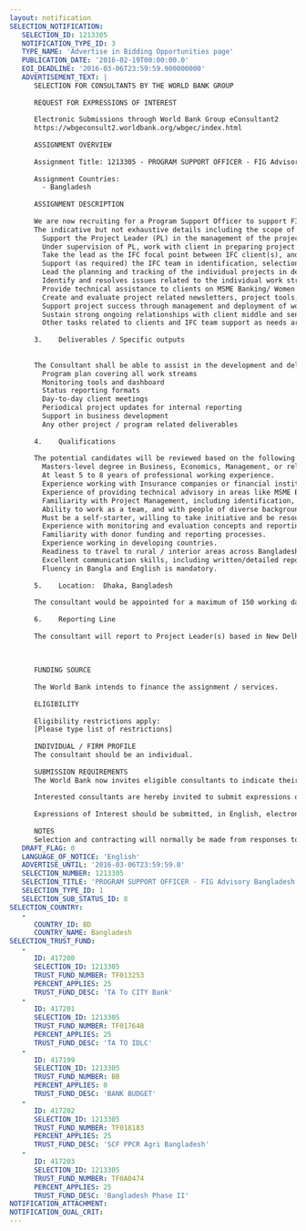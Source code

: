 ```yaml
---
layout: notification
SELECTION_NOTIFICATION: 
   SELECTION_ID: 1213305
   NOTIFICATION_TYPE_ID: 3
   TYPE_NAME: 'Advertise in Bidding Opportunities page'
   PUBLICATION_DATE: '2016-02-19T00:00:00.0'
   EOI_DEADLINE: '2016-03-06T23:59:59.900000000'
   ADVERTISEMENT_TEXT: |
      SELECTION FOR CONSULTANTS BY THE WORLD BANK GROUP
      
      REQUEST FOR EXPRESSIONS OF INTEREST
      
      Electronic Submissions through World Bank Group eConsultant2
      https://wbgeconsult2.worldbank.org/wbgec/index.html
      
      ASSIGNMENT OVERVIEW
      
      Assignment Title: 1213305 - PROGRAM SUPPORT OFFICER - FIG Advisory Bangladesh
      
      Assignment Countries:
        - Bangladesh
      
      ASSIGNMENT DESCRIPTION
      
      We are now recruiting for a Program Support Officer to support FIG's ongoing and new projects in Bangladesh. The consultant will work with the IFC Project team in the implementation of the project(s).  Specifically the consultant will serve as the point person based in Dhaka, working with the Project team, and supporting the project client(s)/partner(s) in building and maintaining relationships with the Insurance Companies, Banks/MFIs, and NBFCs that will be involved in the Program. The Consultant will be responsible for assisting and co-leading all project related activities on the program and providing technical advisory on discreet project components.
      The indicative but not exhaustive details including the scope of work could be as:
      	Support the Project Leader (PL) in the management of the project - closely communicate with IFC managing team/PL, clients, consultants, FIs of any issues in need of follow-up during course of project implementation; provide advice and initiative in the solving of issues/problems that arise during project implementation.
      	Under supervision of PL, work with client in preparing project reports on a semi-annual basis & co-ordinate amongst various internal IFC teams; monitor and track project expenditures as per project plan on a monthly basis, work with Finance department/accounts to adjust as necessary budget allocations on semi-annual basis, submit monthly expenditure reports to PL.
      	Take the lead as the IFC focal point between IFC client(s), and partners of the project in organizing meetings and insurance/business continuity plan (BCP) trainings for the identified and interested financial institutions (FIs) and distribution channel partners.
      	Support (as required) the IFC team in identification, selection & coordination of External Experts/Consultant firms whose services might be required, for undertaking specific deliverables of the overall Project.
      	Lead the planning and tracking of the individual projects in design and implementation for cost effectiveness, communication, risk analysis, quality assurance, team and vendor management.
      	Identify and resolves issues related to the individual work streams and activities within. 
      	Provide technical assistance to clients on MSME Banking/ Women focused financial products/ Insurance/ Risk Management/ Digital Financial Services, as and when required.
      	Create and evaluate project related newsletters, project tools, and reporting format. 
      	Support project success through management and deployment of work stream leaders.
      	Sustain strong ongoing relationships with client middle and senior management during project delivery.
      	Other tasks related to clients and IFC team support as needs arise.    
      
      3.	Deliverables / Specific outputs
      
      
      The Consultant shall be able to assist in the development and deliver the following:
      	Program plan covering all work streams
      	Monitoring tools and dashboard 
      	Status reporting formats
      	Day-to-day client meetings 
      	Periodical project updates for internal reporting
      	Support in business development
      	Any other project / program related deliverables 
      
      4.	Qualifications 
      
      The potential candidates will be reviewed based on the following selection criteria:
      	Masters-level degree in Business, Economics, Management, or related required.
      	At least 5 to 8 years of professional working experience.
      	Experience working with Insurance companies or financial institutions, knowledge of the Bangladesh banking/MFI sector, Insurance sector and key stakeholders, and experience working with both public and private sector clients is strongly desired.
      	Experience of providing technical advisory in areas like MSME Banking/ Women focused Banking/ Insurance/ Risk Management/ Digital Financial Services, etc.
      	Familiarity with Project Management, including identification, appraisal, implementation and supervision of advisory services projects.
      	Ability to work as a team, and with people of diverse backgrounds from different parts of the world.
      	Must be a self-starter, willing to take initiative and be resourceful and imaginative in providing solutions to clients.
      	Experience with monitoring and evaluation concepts and reporting templates a distinct advantage.
      	Familiarity with donor funding and reporting processes.
      	Experience working in developing countries.
      	Readiness to travel to rural / interior areas across Bangladesh.
      	Excellent communication skills, including written/detailed report writing and oral presentation skills.
      	Fluency in Bangla and English is mandatory.  
      
      5.	Location:  Dhaka, Bangladesh
      
      The consultant would be appointed for a maximum of 150 working days in one Financial Year (July to June). Based upon satisfactory review of performance, budget availability and project progress the contract may be renewed for another term, solely in accordance with IFCs policies and procedures. 
      
      6.	Reporting Line
      
      The consultant will report to Project Leader(s) based in New Delhi/ Mumbai/ Dhaka offices.
      
      
      
      FUNDING SOURCE
      
      The World Bank intends to finance the assignment / services.
      
      ELIGIBILITY
      
      Eligibility restrictions apply:
      [Please type list of restrictions]
      
      INDIVIDUAL / FIRM PROFILE
      The consultant should be an individual. 
      
      SUBMISSION REQUIREMENTS
      The World Bank now invites eligible consultants to indicate their interest in providing the services.  Interested consultants must provide information indicating that they are qualified to perform the services (brochures, description of similar assignments, experience in similar conditions, availability of appropriate skills among staff, etc.).  Please note that the total size of all attachments should be less than 5MB.  
      
      Interested consultants are hereby invited to submit expressions of interest.
      
      Expressions of Interest should be submitted, in English, electronically through World Bank Group eConsultant2 (https://wbgeconsult2.worldbank.org/wbgec/index.html)
      
      NOTES
      Selection and contracting will normally be made from responses to this notification.  The consultant will be selected from a shortlist, subject to availability of funding.
   DRAFT_FLAG: 0
   LANGUAGE_OF_NOTICE: 'English'
   ADVERTISE_UNTIL: '2016-03-06T23:59:59.0'
   SELECTION_NUMBER: 1213305
   SELECTION_TITLE: 'PROGRAM SUPPORT OFFICER - FIG Advisory Bangladesh'
   SELECTION_TYPE_ID: 1
   SELECTION_SUB_STATUS_ID: 8
SELECTION_COUNTRY: 
   - 
      COUNTRY_ID: BD
      COUNTRY_NAME: Bangladesh
SELECTION_TRUST_FUND: 
   - 
      ID: 417200
      SELECTION_ID: 1213305
      TRUST_FUND_NUMBER: TF013253
      PERCENT_APPLIES: 25
      TRUST_FUND_DESC: 'TA To CITY Bank'
   - 
      ID: 417201
      SELECTION_ID: 1213305
      TRUST_FUND_NUMBER: TF017648
      PERCENT_APPLIES: 25
      TRUST_FUND_DESC: 'TA TO IDLC'
   - 
      ID: 417199
      SELECTION_ID: 1213305
      TRUST_FUND_NUMBER: BB
      PERCENT_APPLIES: 0
      TRUST_FUND_DESC: 'BANK BUDGET'
   - 
      ID: 417202
      SELECTION_ID: 1213305
      TRUST_FUND_NUMBER: TF018183
      PERCENT_APPLIES: 25
      TRUST_FUND_DESC: 'SCF PPCR Agri Bangladesh'
   - 
      ID: 417203
      SELECTION_ID: 1213305
      TRUST_FUND_NUMBER: TF0A0474
      PERCENT_APPLIES: 25
      TRUST_FUND_DESC: 'Bangladesh Phase II'
NOTIFICATION_ATTACHMENT: 
NOTIFICATION_QUAL_CRIT: 
---
```

